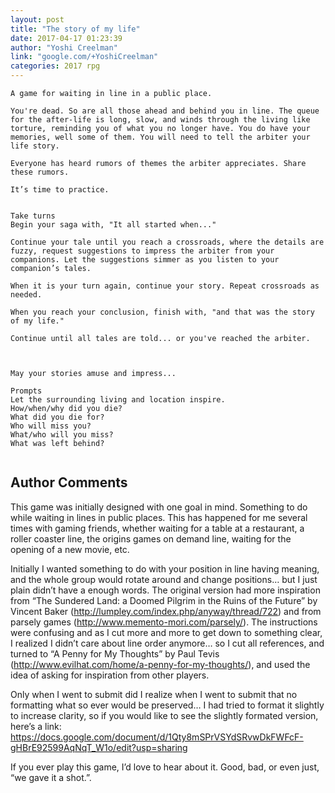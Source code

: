 ```yaml
---
layout: post
title: "The story of my life"
date: 2017-04-17 01:23:39
author: "Yoshi Creelman"
link: "google.com/+YoshiCreelman"
categories: 2017 rpg
---
```

```
A game for waiting in line in a public place.

You're dead. So are all those ahead and behind you in line. The queue for the after-life is long, slow, and winds through the living like torture, reminding you of what you no longer have. You do have your memories, well some of them. You will need to tell the arbiter your life story. 

Everyone has heard rumors of themes the arbiter appreciates. Share these rumors. 

It’s time to practice.


Take turns
Begin your saga with, "It all started when..."

Continue your tale until you reach a crossroads, where the details are fuzzy, request suggestions to impress the arbiter from your companions. Let the suggestions simmer as you listen to your companion’s tales. 

When it is your turn again, continue your story. Repeat crossroads as needed. 

When you reach your conclusion, finish with, "and that was the story of my life." 

Continue until all tales are told... or you've reached the arbiter. 



May your stories amuse and impress...

Prompts
Let the surrounding living and location inspire.
How/when/why did you die?
What did you die for?
Who will miss you?
What/who will you miss?
What was left behind?


```
## Author Comments 

This game was initially designed with one goal in mind. Something to do while waiting in lines in public places. This has happened for me several times with gaming friends, whether waiting for a table at a restaurant, a roller coaster line, the origins games on demand line, waiting for the opening of a new movie, etc. 

Initially I wanted something to do with your position in line having meaning, and the whole group would rotate around and change positions… but I just plain didn’t have a enough words. The original version had more inspiration from “The Sundered Land: a Doomed Pilgrim in the Ruins of the Future” by Vincent Baker (http://lumpley.com/index.php/anyway/thread/722) and from parsely games (http://www.memento-mori.com/parsely/). The instructions were confusing and as I cut more and more to get down to something clear, I realized I didn’t care about line order anymore… so I cut all references, and turned to “A Penny for My Thoughts” by Paul Tevis (http://www.evilhat.com/home/a-penny-for-my-thoughts/), and used the idea of asking for inspiration from other players. 

Only when I went to submit did I realize when I went to submit that no formatting what so ever would be preserved… I had tried to format it slightly to increase clarity, so if you would like to see the slightly formated version, here’s a link: https://docs.google.com/document/d/1Qty8mSPrVSYdSRvwDkFWFcF-gHBrE92599AqNqT_W1o/edit?usp=sharing 

If you ever play this game, I’d love to hear about it. Good, bad, or even just, “we gave it a shot.”. 

